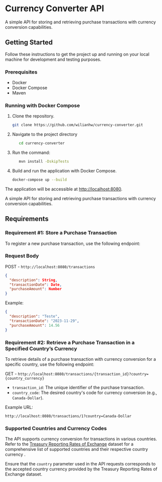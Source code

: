 # Currency Converter API

A simple API for storing and retrieving purchase transactions with currency conversion capabilities.

## Getting Started

Follow these instructions to get the project up and running on your local machine for development and testing purposes.

### Prerequisites

- Docker
- Docker Compose
- Maven

### Running with Docker Compose

1. Clone the repository.
   ```bash
   git clone https://github.com/wilianhw/currency-converter.git
2. Navigate to the project directory
   ```bash
	  cd currency-converter
3. Run the command:
   ```bash
	  mvn install -DskipTests
4. Build and run the application with Docker Compose.
   ```bash
   docker-compose up --build

The application will be accessible at [http://localhost:8080](http://localhost:8080/).

A simple API for storing and retrieving purchase transactions with currency conversion capabilities.

## Requirements

### Requirement #1: Store a Purchase Transaction

To register a new purchase transaction, use the following endpoint:

### Request Body

POST - `http://localhost:8080/transactions`

```json
{
  "description": String,
  "transactionDate": Date,
  "purchaseAmount": Number
}
```

Example:

```json
{
  "description": "Teste",
  "transactionDate": "2023-11-29",
  "purchaseAmount": 14.56
}
```

### Requirement #2: Retrieve a Purchase Transaction in a Specified Country’s Currency

To retrieve details of a purchase transaction with currency conversion for a specific country, use the following
endpoint:

GET - `http://localhost:8080/transactions/{transaction_id}?country={country_currency}`

- `transaction_id`: The unique identifier of the purchase transaction.
- `country_code`: The desired country's code for currency conversion (e.g., `Canada-Dollar`).

Example URL:

`http://localhost:8080/transactions/1?country=Canada-Dollar`

### Supported Countries and Currency Codes

The API supports currency conversion for transactions in various countries. Refer to
the [Treasury Reporting Rates of Exchange](https://fiscaldata.treasury.gov/datasets/treasury-reporting-rates-exchange/treasury-reporting-rates-of-exchange)
dataset for a comprehensive list of supported countries and their respective country currency .

Ensure that the `country` parameter used in the API requests corresponds to the accepted country currency provided by
the Treasury Reporting Rates of Exchange dataset.
